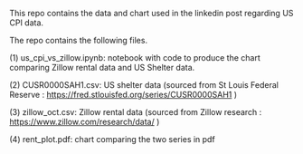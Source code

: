This repo contains the data and chart used in the linkedin post regarding US CPI data.  

The repo contains the following files.


(1) us_cpi_vs_zillow.ipynb:  notebook with code to produce the chart comparing Zillow rental data and US Shelter data.

(2) CUSR0000SAH1.csv: US shelter data (sourced from St Louis Federal Reserve : https://fred.stlouisfed.org/series/CUSR0000SAH1 )

(3) zillow_oct.csv:  Zillow rental data (sourced from Zillow research : https://www.zillow.com/research/data/ )

(4) rent_plot.pdf:  chart comparing the two series in pdf
